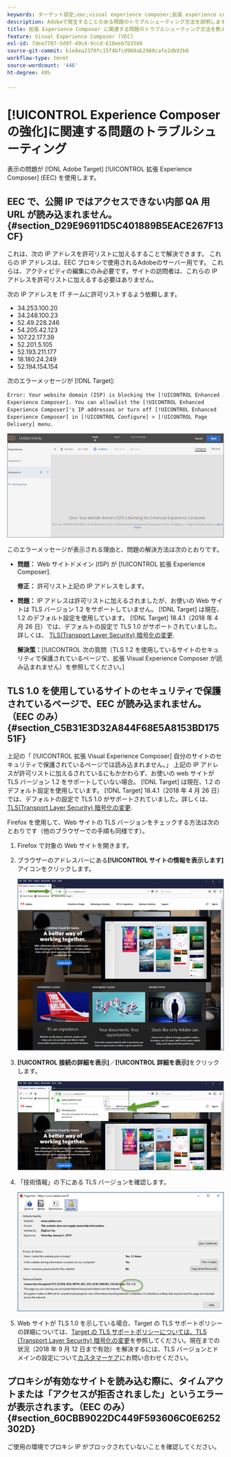 ```yaml
---
keywords: ターゲット設定;eec;visual experience composer;拡張 experience composer のトラブルシューティング;トラブルシューティング
description: Adobeで発生することのある問題のトラブルシューティング方法を説明します [!DNL Target] 特定の条件下での Experience Composer(EEC) の拡張。
title: 拡張 Experience Composer に関連する問題のトラブルシューティング方法を教えてください。
feature: Visual Experience Composer (VEC)
exl-id: 7dea7707-5d9f-49c4-9ccd-618eeb7b3568
source-git-commit: b1e8ea2370fc15f4bfcd960ab2960cafe2db92b8
workflow-type: tm+mt
source-wordcount: '446'
ht-degree: 49%

---
```


# [!UICONTROL Experience Composer の強化]に関連する問題のトラブルシューティング

表示の問題が [!DNL Adobe Target] [!UICONTROL 拡張 Experience Composer] (EEC) を使用します。

## EEC で、公開 IP ではアクセスできない内部 QA 用 URL が読み込まれません。 {#section_D29E96911D5C401889B5EACE267F13CF}

これは、次の IP アドレスを許可リストに加えるすることで解決できます。 これらの IP アドレスは、EEC プロキシで使用されるAdobeのサーバー用です。 これらは、アクティビティの編集にのみ必要です。サイトの訪問者は、これらの IP アドレスを許可リストに加えるする必要はありません。

次の IP アドレスを IT チームに許可リストするよう依頼します。

* 34.253.100.20
* 34.248.100.23
* 52.49.228.246
* 54.205.42.123
* 107.22.177.39
* 52.201.5.105
* 52.193.211.177
* 18.180.24.249
* 52.194.154.154

次のエラーメッセージが [!DNL Target]:

`Error: Your website domain (ISP) is blocking the [!UICONTROL Enhanced Experience Composer]. You can allowlist the [!UICONTROL Enhanced Experience Composer]'s IP addresses or turn off [!UICONTROL Enhanced Experience Composer] in [!UICONTROL Configure] > [!UICONTROL Page Delivery] menu.`

![](assets/EEC_error.png)

このエラーメッセージが表示される理由と、問題の解決方法は次のとおりです。

* **問題：** Web サイトドメイン (ISP) が [!UICONTROL 拡張 Experience Composer].

   **修正：** 許可リスト上記の IP アドレスをします。

* **問題：** IP アドレスは許可リストに加えるされましたが、お使いの Web サイトは TLS バージョン 1.2 をサポートしていません。 [!DNL Target] は現在、1.2 のデフォルト設定を使用しています。 [!DNL Target] 18.4.1（2018 年 4 月 26 日）では、デフォルトの設定で TLS 1.0 がサポートされていました。詳しくは、 [TLS(Transport Layer Security) 暗号化の変更](https://developer.adobe.com/target/before-implement/tls-transport-layer-security-encryption/).

   **解決策：**[!UICONTROL 次の質問（TLS 1.2 を使用しているサイトのセキュリティで保護されているページで、拡張 Visual Experience Composer が読み込まれません）を参照してください。]

## TLS 1.0 を使用しているサイトのセキュリティで保護されているページで、EEC が読み込まれません。（EEC のみ） {#section_C5B31E3D32A844F68E5A8153BD17551F}

上記の「 [!UICONTROL 拡張 Visual Experience Composer] 自分のサイトのセキュリティで保護されているページでは読み込まれません。」 上記の IP アドレスが許可リストに加えるされているにもかかわらず、お使いの web サイトが TLS バージョン 1.2 をサポートしていない場合。 [!DNL Target] は現在、1.2 のデフォルト設定を使用しています。 [!DNL Target] 18.4.1（2018 年 4 月 26 日）では、デフォルトの設定で TLS 1.0 がサポートされていました。詳しくは、 [TLS(Transport Layer Security) 暗号化の変更](https://developer.adobe.com/target/before-implement/tls-transport-layer-security-encryption/).

Firefox を使用して、Web サイトの TLS バージョンをチェックする方法は次のとおりです（他のブラウザーでの手順も同様です）。

1. Firefox で対象の Web サイトを開きます。
1. ブラウザーのアドレスバーにある&#x200B;**[!UICONTROL サイトの情報を表示します]**&#x200B;アイコンをクリックします。

   ![](assets/firefox_more_info.png)

1. **[!UICONTROL 接続の詳細を表示]**／**[!UICONTROL 詳細を表示]**&#x200B;をクリックします。

   ![](assets/firefox_more_info_2.png)

1. 「技術情報」の下にある TLS バージョンを確認します。

   ![](assets/firefox_more_info_3.png)

1. Web サイトが TLS 1.0 を示している場合、Target の TLS サポートポリシーの詳細については、[Target の TLS サポートポリシーについては、TLS (Transport Layer Security) 暗号化の変更](https://developer.adobe.com/target/before-implement/tls-transport-layer-security-encryption/)を参照してください。現在までの状況（2018 年 9 月 12 日まで有効）を解決するには、TLS バージョンとドメインの設定について[カスタマーケア](/help/main/cmp-resources-and-contact-information.md#reference_ACA3391A00EF467B87930A450050077C)にお問い合わせください。

## プロキシが有効なサイトを読み込む際に、タイムアウトまたは「アクセスが拒否されました」というエラーが表示されます。（EEC のみ） {#section_60CBB9022DC449F593606C0E6252302D}

ご使用の環境でプロキシ IP がブロックされていないことを確認してください。
